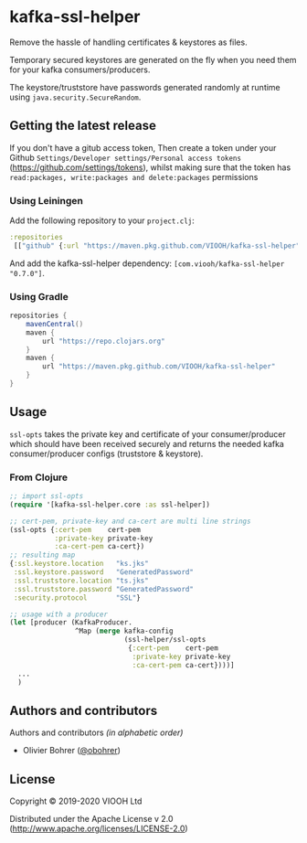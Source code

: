 # kafka-ssl-helper

Remove the hassle of handling certificates & keystores as files.

Temporary secured keystores are generated on the fly when you need
them for your kafka consumers/producers.

The keystore/truststore have passwords generated randomly at runtime
using `java.security.SecureRandom`.

## Getting the latest release
If you don't have a gitub access token, Then create a token under your
Github `Settings/Developer settings/Personal access tokens`
(https://github.com/settings/tokens), whilst making sure that the
token has `read:packages, write:packages and delete:packages`
permissions


### Using Leiningen
Add the following repository to your `project.clj`:

``` clojure
:repositories
 [["github" {:url "https://maven.pkg.github.com/VIOOH/kafka-ssl-helper"}]]
```

And add the kafka-ssl-helper dependency: `[com.viooh/kafka-ssl-helper "0.7.0"]`.

### Using Gradle

``` gradle
repositories {
    mavenCentral()
    maven {
        url "https://repo.clojars.org"
    }
    maven {
        url "https://maven.pkg.github.com/VIOOH/kafka-ssl-helper"
    }
}
```

## Usage

`ssl-opts` takes the private key and certificate of your consumer/producer which should have been received securely and returns the needed kafka consumer/producer configs (truststore & keystore).

### From Clojure
``` clojure
;; import ssl-opts
(require '[kafka-ssl-helper.core :as ssl-helper])

;; cert-pem, private-key and ca-cert are multi line strings
(ssl-opts {:cert-pem    cert-pem
           :private-key private-key
           :ca-cert-pem ca-cert})
;; resulting map
{:ssl.keystore.location   "ks.jks"
 :ssl.keystore.password   "GeneratedPassword"
 :ssl.truststore.location "ts.jks"
 :ssl.truststore.password "GeneratedPassword"
 :security.protocol       "SSL"}

;; usage with a producer
(let [producer (KafkaProducer.
                ^Map (merge kafka-config
                            (ssl-helper/ssl-opts
                             {:cert-pem    cert-pem
                              :private-key private-key
                              :ca-cert-pem ca-cert})))]
  ...
  )
```

## Authors and contributors

Authors and contributors _(in alphabetic order)_

  - Olivier Bohrer ([@obohrer](https://github.com/obohrer))


## License

Copyright © 2019-2020 VIOOH Ltd

Distributed under the Apache License v 2.0 (http://www.apache.org/licenses/LICENSE-2.0)
